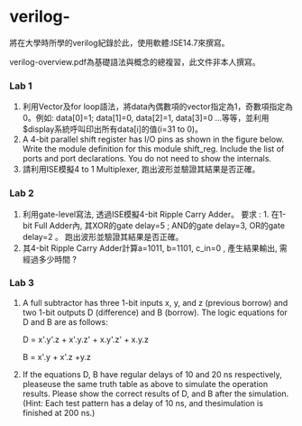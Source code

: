 # verilog- 
將在大學時所學的verilog紀錄於此，使用軟體:ISE14.7來撰寫。

verilog-overview.pdf為基礎語法與概念的總複習，此文件非本人撰寫。
### Lab 1
1. 利用Vector及for loop語法，將data內偶數項的vector指定為1，奇數項指定為0。例如: data[0]=1; data[1]=0, data[2]=1, data[3]=0 …等等，並利用$display系統呼叫印出所有data[i]的值(i=31 to 0)。
2. A 4-bit parallel shift register has I/O pins as shown in the figure below. Write the module definition for this module shift_reg. Include the list of ports and port declarations. You do not need to show the internals.
3. 請利用ISE模擬4 to 1 Multiplexer, 跑出波形並驗證其結果是否正確。
### Lab 2
1. 利用gate-level寫法, 透過ISE模擬4-bit Ripple Carry Adder。
要求 : 1. 在1-bit Full Adder內, 其XOR的gate delay=5 ; AND的gate delay=3, OR的gate delay=2 。
跑出波形並驗證其結果是否正確。
2. 其4-bit Ripple Carry Adder計算a=1011, b=1101, c_in=0 , 產生結果輸出, 需經過多少時間 ?
### Lab 3
1. A full subtractor has three 1-bit inputs x, y, and z (previous borrow) and two 1-bit outputs D (difference) and B (borrow). The logic equations for D and B are as follows: 

    D = x'.y'.z + x'.y.z' + x.y'.z' + x.y.z 

    B = x'.y + x'.z +y.z 
2. If the equations D, B have regular delays of 10 and 20 ns respectively, pleaseuse the same truth table as above to simulate the operation results. Please show the correct results of D, and B after the simulation. (Hint: Each test pattern has a delay of 10 ns, and thesimulation is finished at 200 ns.) 


